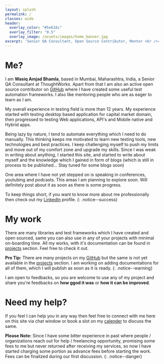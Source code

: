 ```yaml
---
layout: splash
permalink: /
classes: wide
header:
  overlay_color: "#5e616c"
  overlay_filter: "0.5"
  overlay_image: /assets/images/home_banner.jpg
excerpt: 'Senior QA Consultant, Open Source Contributor, Mentor <br /><small><i class="fas fa-map-marker-alt" aria-hidden="true"></i> Mumbai, India</small><br /><br /><br /> {::nomarkdown}<iframe src="https://ghbtns.com/github-btn.html?user=wasiqb&type=follow&count=true&size=large" frameborder="0" scrolling="0" width="220px" height="30px"></iframe> <a href="https://twitter.com/wasiqbhamla?ref_src=twsrc%5Etfw" class="twitter-follow-button" data-size="large" data-show-screen-name="false" data-show-count="true">Follow @wasiqbhamla</a><script async src="https://platform.twitter.com/widgets.js" charset="utf-8"></script>{:/nomarkdown}'
---
```


# Me?

I am **Wasiq Amjad Bhamla**, based in Mumbai, Maharashtra, India, a Senior QA Consultant at ThoughtWorks. Apart from that I am also an active open source contributor on [GitHub][github] where I have created some useful test automation frameworks. I also like mentoring people who are as eager to learn as I am.

My overall experience in testing field is more than 12 years. My experience started with testing desktop based application for capital market domain, then progressed to testing Web applications, API's and Mobile native and Hybrid apps.

Being lazy by nature, I tend to automate everything which I need to do manually. This thinking keeps me motivated to learn new testing tools, new technologies and best practices. I keep challenging myself to push my limits and move out of my comfort zone and upgrade my skills. Since I was weak in writing about anything, I started this site, and started to write about myself and the knowledge which I gained in form of blogs (which is still in process to be published... Stay tuned for some blogs soon)

One area where I have not yet stepped on is speaking in conferences, youtubing and podcasts. This areas I am planning to explore soon. Will definitely post about it as soon as there is some progress.

To keep things short, if you want to know more about me professionally then check out my [LinkedIn][linkedin] profile.
{: .notice--success}

# My work

There are many libraries and test frameworks which I have created and open sourced, same you can also use in any of your projects with minimal on-boarding time. All my works, with it's documentation can be found in [projects][project] section. Feel free to check it out.

**Pro Tip:** There are many projects on my [GitHub][github] but the same is not yet available in the [projects][project] section. I am working on adding documentations for all of them, which I will publish as soon as it is ready.
{: .notice--warning}

I am open to feedbacks, so you are welcome to use any of my project and share you're feedbacks on **how ggod it was** or **how it can be improved**.

# Need my help?

If you feel I can help you in any way then feel free to connect with me here on this site via chat window or book a slot on my [calender][services] to discuss the same.

**Please Note:** Since I have some bitter experience in past where people / organizations reach out for help / freelancing opportunity, promising some fees to me but never returned after receiving my services, so now I have started charging some portion as advance fees before starting the work. Fees can be finalized during our first discussion.
{: .notice--danger}

[github]: https://github.com/WasiqB
[linkedin]: https://www.linkedin.com/in/wasiqbhamla
[so]: https://stackoverflow.com/users/5320558/wasiq-bhamla
[project]: /projects/
[services]: /services/
[blog]: /blogs/
